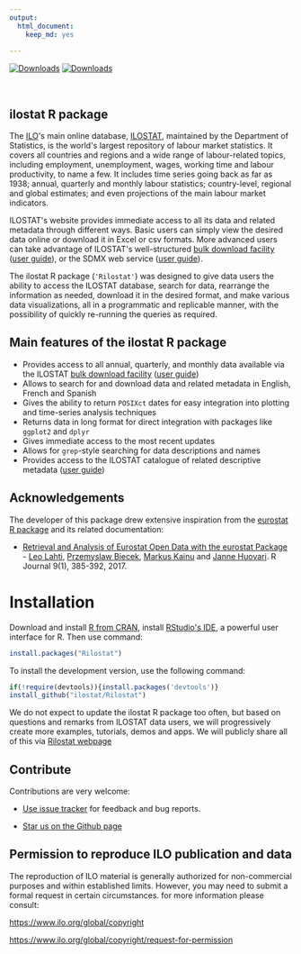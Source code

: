 ```yaml
---
output: 
  html_document: 
    keep_md: yes
    
---
```




[![Downloads](http://cranlogs.r-pkg.org/badges/grand-total/Rilostat)](https://cran.r-project.org/package=Rilostat)
[![Downloads](http://cranlogs.r-pkg.org/badges/Rilostat)](https://cran.r-project.org/package=Rilostat)

<br>

## ilostat R package

<!-- README.md is generated from README.Rmd. Please edit that file -->


The [ILO](https://www.ilo.org)'s main online database, [ILOSTAT](https://ilostat.ilo.org), maintained by the Department of Statistics, 
is the world's largest repository of labour market statistics. It covers all countries and regions and a wide range of labour-related topics, including employment, unemployment, 
wages, working time and labour productivity, to name a few. It includes time series going back as far as 1938; annual, quarterly and monthly labour statistics; country-level, 
regional and global estimates; and even projections of the main labour market indicators.
  
ILOSTAT's website provides immediate access to all its data and related metadata through different ways. Basic users can simply view the desired data online or download it in Excel or csv formats. 
More advanced users can take advantage of ILOSTAT's well-structured [bulk download facility](https://ilostat.ilo.org/data/bulk/) ([user guide](https://www.ilo.org/ilostat-files/Documents/ILOSTAT_BulkDownload_Guidelines.pdf)), or the SDMX web service ([user guide](https://www.ilo.org/ilostat-files/Documents/SDMX_User_Guide.pdf)).


The ilostat R package (`'Rilostat'`) was designed to give data users the ability to access the ILOSTAT database, search for data, rearrange the information as needed, download it in the desired format, and 
make various data visualizations, all in a programmatic and replicable manner, with the possibility of quickly re-running the queries as required.

## Main features of the ilostat R package 

- Provides access to all annual, quarterly, and monthly data available via the ILOSTAT [bulk download facility](https://ilostat.ilo.org/data/bulk/) ([user guide](https://www.ilo.org/ilostat-files/Documents/ILOSTAT_BulkDownload_Guidelines.pdf))
- Allows to search for and download data and related metadata in English, French and Spanish
- Gives the ability to return `POSIXct` dates for easy integration into plotting and time-series analysis techniques
- Returns data in long format for direct integration with packages like `ggplot2` and `dplyr`
- Gives immediate access to the most recent updates
- Allows for `grep`-style searching for data descriptions and names
- Provides access to the ILOSTAT catalogue of related descriptive metadata ([user guide](https://www.ilo.org/ilostat-files/Documents/SDMX_User_Guide.pdf))

## Acknowledgements

The developer of this package drew extensive inspiration from the [eurostat R package](https://CRAN.R-project.org/package=eurostat) and its related documentation:  
  - [Retrieval and Analysis of Eurostat Open Data with the eurostat Package](https://journal.r-project.org/archive/2017/RJ-2017-019/RJ-2017-019.pdf) - [Leo Lahti](https://github.com/antagomir), [Przemyslaw Biecek](https://github.com/pbiecek), [Markus Kainu](https://github.com/muuankarski) and [Janne Huovari](https://github.com/jhuovari). R Journal 9(1), 385-392, 2017.

# Installation

Download and install [R from CRAN](https://cran.r-project.org/), install [RStudio's IDE](https://rstudio.com/products/rstudio/), a powerful user interface for R.
Then use command:
 

```r
install.packages("Rilostat")
```


To install the development version, use the following command:


```r
if(!require(devtools)){install.packages('devtools')}
install_github("ilostat/Rilostat")
```

We do not expect to update the ilostat R package too often, but based on questions and remarks from ILOSTAT 
data users, we will progressively create more examples, 
tutorials, demos and apps. We will publicly share all of this via [Rilostat webpage](https://ilostat.github.io/Rilostat/)


## Contribute

Contributions are very welcome:

  * [Use issue tracker](https://github.com/ilostat/Rilostat/issues) for feedback and bug reports.
  
  * [Star us on the Github page](https://github.com/ilostat/Rilostat)
  
## Permission to reproduce ILO publication and data

The reproduction of ILO material is generally authorized for non-commercial purposes and within established limits. 
However, you may need to submit a formal request in certain circumstances. for more information please consult:

https://www.ilo.org/global/copyright 

https://www.ilo.org/global/copyright/request-for-permission


